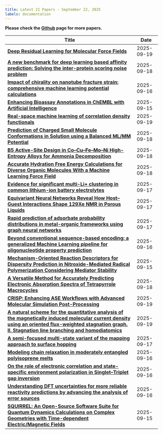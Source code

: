 ```yaml
---
title: Latest 21 Papers - September 22, 2025
labels: documentation
---
```

**Please check the [Github](https://github.com/hdj020402/chemrxiv-daily) page for more papers.**

| **Title** | **Date** |
| --- | --- |
| **[Deep Residual Learning for Molecular Force Fields](https://chemrxiv.org/engage/api-gateway/chemrxiv/assets/orp/resource/item/68c8ff713e708a764967df01/original/deep-residual-learning-for-molecular-force-fields.pdf)** | 2025-09-19 |
| **[A new benchmark for deep learning based affinity prediction: Solving the inter-protein scoring noise problem](https://chemrxiv.org/engage/api-gateway/chemrxiv/assets/orp/resource/item/68c47cf49008f1a46721c407/original/a-new-benchmark-for-deep-learning-based-affinity-prediction-solving-the-inter-protein-scoring-noise-problem.pdf)** | 2025-09-18 |
| **[Impact of chirality on nanotube fracture strain: comprehensive machine learning potential calculations](https://chemrxiv.org/engage/api-gateway/chemrxiv/assets/orp/resource/item/68c765cc9008f1a46787e869/original/impact-of-chirality-on-nanotube-fracture-strain-comprehensive-machine-learning-potential-calculations.pdf)** | 2025-09-16 |
| **[Enhancing Bioassay Annotations in ChEMBL with Artificial Intelligence](https://chemrxiv.org/engage/api-gateway/chemrxiv/assets/orp/resource/item/68bb1ba6a94eede154e9e76f/original/enhancing-bioassay-annotations-in-ch-embl-with-artificial-intelligence.pdf)** | 2025-09-15 |
| **[Real-space machine learning of correlation density functionals](https://chemrxiv.org/engage/api-gateway/chemrxiv/assets/orp/resource/item/68c81b349008f1a467a92116/original/real-space-machine-learning-of-correlation-density-functionals.pdf)** | 2025-09-19 |
| **[Prediction of Charged Small Molecule Conformations in Solution using a Balanced ML/MM Potential](https://chemrxiv.org/engage/api-gateway/chemrxiv/assets/orp/resource/item/68c6c90a3e708a7649069e12/original/prediction-of-charged-small-molecule-conformations-in-solution-using-a-balanced-ml-mm-potential.pdf)** | 2025-09-18 |
| **[B5 Active-Site Design in Co–Cu–Fe–Mo–Ni High-Entropy Alloys for Ammonia Decomposition](https://chemrxiv.org/engage/api-gateway/chemrxiv/assets/orp/resource/item/68c6adf63e708a764902cfe4/original/b5-active-site-design-in-co-cu-fe-mo-ni-high-entropy-alloys-for-ammonia-decomposition.pdf)** | 2025-09-18 |
| **[Accurate Hydration Free Energy Calculations for Diverse Organic Molecules With a Machine Learning Force Field](https://chemrxiv.org/engage/api-gateway/chemrxiv/assets/orp/resource/item/68c48aa423be8e43d6a4015e/original/accurate-hydration-free-energy-calculations-for-diverse-organic-molecules-with-a-machine-learning-force-field.pdf)** | 2025-09-18 |
| **[Evidence for significant multi-Li+ clustering in common lithium-ion battery electrolytes](https://chemrxiv.org/engage/api-gateway/chemrxiv/assets/orp/resource/item/68c08e353e708a7649010b9a/original/evidence-for-significant-multi-li-clustering-in-common-lithium-ion-battery-electrolytes.pdf)** | 2025-09-17 |
| **[Equivariant Neural Networks Reveal How Host–Guest Interactions Shape 129Xe NMR in Porous Liquids](https://chemrxiv.org/engage/api-gateway/chemrxiv/assets/orp/resource/item/68c42a0323be8e43d6976d8b/original/equivariant-neural-networks-reveal-how-host-guest-interactions-shape-129xe-nmr-in-porous-liquids.pdf)** | 2025-09-17 |
| **[Rapid prediction of adsorbate probability distributions in metal-organic frameworks using graph neural networks](https://chemrxiv.org/engage/api-gateway/chemrxiv/assets/orp/resource/item/68bf29fd23be8e43d6c7af1f/original/rapid-prediction-of-adsorbate-probability-distributions-in-metal-organic-frameworks-using-graph-neural-networks.pdf)** | 2025-09-17 |
| **[Beyond conventional sequence-based encoding: a generalized Machine Learning pipeline for oligonucleotide property prediction](https://chemrxiv.org/engage/api-gateway/chemrxiv/assets/orp/resource/item/68c2e37523be8e43d6658989/original/beyond-conventional-sequence-based-encoding-a-generalized-machine-learning-pipeline-for-oligonucleotide-property-prediction.pdf)** | 2025-09-16 |
| **[Mechanism-Oriented Reaction Descriptors for Dispersity Prediction in Nitroxide-Mediated Radical Polymerization Considering Mediator Stability](https://chemrxiv.org/engage/api-gateway/chemrxiv/assets/orp/resource/item/68c0c76b3e708a764909e9ed/original/mechanism-oriented-reaction-descriptors-for-dispersity-prediction-in-nitroxide-mediated-radical-polymerization-considering-mediator-stability.pdf)** | 2025-09-15 |
| **[A Versatile Method for Accurately Predicting Electronic Absorption Spectra of Tetrapyrrole Macrocycles](https://chemrxiv.org/engage/api-gateway/chemrxiv/assets/orp/resource/item/68be9550728bf9025e06af56/original/a-versatile-method-for-accurately-predicting-electronic-absorption-spectra-of-tetrapyrrole-macrocycles.pdf)** | 2025-09-18 |
| **[CRISP: Enhancing ASE Workflows with Advanced Molecular Simulation Post-Processing](https://chemrxiv.org/engage/api-gateway/chemrxiv/assets/orp/resource/item/68c93cc09008f1a467de5377/original/crisp-enhancing-ase-workflows-with-advanced-molecular-simulation-post-processing.pdf)** | 2025-09-19 |
| **[A natural scheme for the quantitative analysis of the magnetically induced molecular current density using an oriented flux-weighted stagnation graph. II. Stagnation line branching and homodiatomics](https://chemrxiv.org/engage/api-gateway/chemrxiv/assets/orp/resource/item/68c81c559008f1a467a948a8/original/a-natural-scheme-for-the-quantitative-analysis-of-the-magnetically-induced-molecular-current-density-using-an-oriented-flux-weighted-stagnation-graph-ii-stagnation-line-branching-and-homodiatomics.pdf)** | 2025-09-19 |
| **[A semi-focused multi-state variant of the mapping approach to surface hopping](https://chemrxiv.org/engage/api-gateway/chemrxiv/assets/orp/resource/item/68c4123d3e708a7649a43952/original/a-semi-focused-multi-state-variant-of-the-mapping-approach-to-surface-hopping.pdf)** | 2025-09-17 |
| **[Modeling chain relaxation in moderately entangled polyisoprene melts](https://chemrxiv.org/engage/api-gateway/chemrxiv/assets/orp/resource/item/68c43bc923be8e43d69a8fbf/original/modeling-chain-relaxation-in-moderately-entangled-polyisoprene-melts.pdf)** | 2025-09-16 |
| **[On the role of electronic correlation and state-specific environment polarization in Singlet–Triplet gap inversion](https://chemrxiv.org/engage/api-gateway/chemrxiv/assets/orp/resource/item/68c3f2c39008f1a467078b4d/original/on-the-role-of-electronic-correlation-and-state-specific-environment-polarization-in-singlet-triplet-gap-inversion.pdf)** | 2025-09-16 |
| **[Understanding DFT uncertainties for more reliable reactivity predictions by advancing the analysis of error sources](https://chemrxiv.org/engage/api-gateway/chemrxiv/assets/orp/resource/item/68c1be759008f1a4679df3d3/original/understanding-dft-uncertainties-for-more-reliable-reactivity-predictions-by-advancing-the-analysis-of-error-sources.pdf)** | 2025-09-16 |
| **[SQUIRREL: An Open-Source Software Suite for Quantum Dynamics Calculations on Complex Geometries with Time-dependent Electric/Magnetic Fields](https://chemrxiv.org/engage/api-gateway/chemrxiv/assets/orp/resource/item/68c11e389008f1a467816bd7/original/squirrel-an-open-source-software-suite-for-quantum-dynamics-calculations-on-complex-geometries-with-time-dependent-electric-magnetic-fields.pdf)** | 2025-09-15 |

